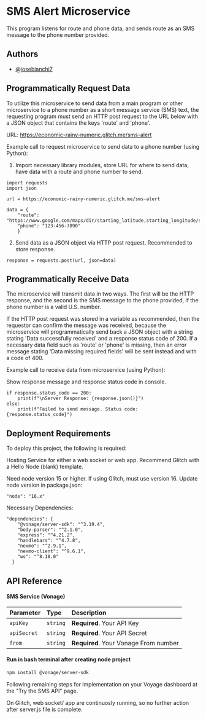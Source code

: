 
# SMS Alert Microservice

This program listens for route and phone data, and sends route as an SMS message to the phone number provided. 


## Authors

- [@josebianchi7](https://github.com/josebianchi7/Portfolio)

## Programmatically Request Data

To utilize this microservice to send data from a main program or other microservice to a phone number as a short message service (SMS) text, the requesting program must send an HTTP post request to the URL below with a JSON object that contains the keys 'route' and 'phone'.

URL: https://economic-rainy-numeric.glitch.me/sms-alert

Example call to request microservice to send data to a phone number (using Python):

1.  Import necessary library modules, store URL for where to send data, have data with a route and phone number to send.
```
import requests
import json

url = https://economic-rainy-numeric.glitch.me/sms-alert

data = {
    "route": "https://www.google.com/maps/dir/starting_latitude,starting_longitude/stop_1_latitude,stop_1_longitude/stop_2_latitude,stop_2_longitude/destination_latitude,destination_longitude/",
    "phone": "123-456-7890"
    } 
```
2. Send data as a JSON object via HTTP post request. Recommended to store response.
```
response = requests.post(url, json=data)
```

## Programmatically Receive Data

The microservice will transmit data in two ways. The first will be the HTTP response, and the second is the SMS message to the phone provided, if the phone number is a valid U.S. number. 

If the HTTP post request was stored in a variable as recommended, then the requestor can confirm the message was received, because the microservice will programmatically send back a JSON object with a string stating 'Data successfully received' and a response status code of 200. If a necessary data field such as 'route' or 'phone' is missing, then an error message stating 'Data missing required fields' will be sent instead and with a code of 400.


Example call to receive data from microservice (using Python):

Show response message and response status code in console.
```
if response.status_code == 200:
    print(f"\nServer Response: {response.json()}")
else:
    print(f"Failed to send message. Status code: {response.status_code}")
```


## Deployment Requirements

To deploy this project, the following is required:

Hosting Service for either a web socket or web app. Recommend Glitch with a Hello Node (blank) template. 

Need node version 15 or higher. If using Glitch, must use version 16. Update node version in package.json:

```
"node": "16.x"
```

Necessary Dependencies:

```
"dependencies": {
    "@vonage/server-sdk": "^3.19.4",
    "body-parser": "^2.1.0",
    "express": "^4.21.2",
    "handlebars": "^4.7.8",
    "nexmo": "^2.9.1",
    "nexmo-client": "^9.6.1",
    "ws": "^8.18.0"
  }
```

## API Reference

#### SMS Service (Vonage)

| Parameter | Type     | Description                |
| :-------- | :------- | :------------------------- |
| `apiKey` | `string` | **Required**. Your API Key |
| `apiSecret` | `string` | **Required**. Your API Secret |
| `from` | `string` | **Required**. Your Vonage From number |

#### Run in bash terminal after creating node project
```bash
npm install @vonage/server-sdk
```

Following remaining steps for implementation on your Voyage dashboard at the "Try the SMS API" page.

On Glitch, web socket/ app are continuosly running, so no  further action after server.js file is complete.

